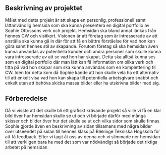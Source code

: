 ## Beskrivning av projektet
Målet med detta projekt är att skapa en personlig, professionell samt lättanvändlig hemsida som ska kunna presentera en digital portfolio
av Sophie Ottossons verk och projekt. Hemsidan ska bland annat länkas från hennes CW och visitkort. Visionen är att företag som är intresserade
av att anställa ska kunna gå in där för att få en bättre förståelse för vad hon kan göra samt hennes stil av skapande. Förutom företag så ska hemsidan 
även kunna användas av potentiella kunder och andra personer som skulle kunna vara intresserade av att se vad hon har skapat. Detta ska alltså kunna 
ses som en digital portfolio där man lätt kan få information om olika verk och titta på vad hon skapar som ska kunna användas som en komplettering 
till CW. Idén för detta kom då Sophie kände att hon skulle vela ha ett alternativ till att enkelt visa vad hon kan skapa till potentiella arbetsgivare
snabbt och enkelt utan att behöva skicka massa bilder eller ha utskrivna bilder med sig.

## Förberedelse

Då vi visste att det skulle bli ett grafiskt krävande projekt så ville vi få en klar bild över hur hemsidan skulle se ut
och vi började därför med många skisser och bilder över hur det skulle se ut och vilka sidor som skulle finnas. Sophie
gjorde även en beskrivning av sidan tillsamans med några bilder över utseendet på sidan till hennes klass på Blekinge
Tekniska Högskola för att få feedback. Efter vi tagit åt oss av denna och vi slimmade ner hemsidan till att verkligen
bara he med det som var nödvändigt så började det riktiga arbetet på hemsidan.

